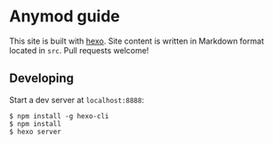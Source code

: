 # Anymod guide

This site is built with [hexo](http://hexo.io/). Site content is written in Markdown format located in `src`. Pull requests welcome!

## Developing

Start a dev server at `localhost:8888`:

```
$ npm install -g hexo-cli
$ npm install
$ hexo server
```
